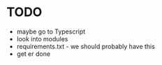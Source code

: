 # TODO

 - maybe go to Typescript
 - look into modules
 - requirements.txt - we should probably have this
 - get er done